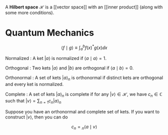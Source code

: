 A **Hilbert space** $\mathscr{H}$ is a [[vector space]] with an [[inner product]] (along with some more conditions).

# Quantum Mechanics

$$
\langle f \mid g \rangle \equiv \int_a^b f(x)^* g(x) \dd{x}
$$


Normalized
: A ket $| a \rangle$ is normalized if $\langle a \mid a \rangle = 1$.

Orthogonal
: Two kets $|a \rangle$ and $|b \rangle$ are orthogonal if $\langle a \mid b \rangle = 0$.

Orthonormal
: A set of kets $| a \rangle_n$ is orthonormal if distinct kets are orthogonal and every ket is normalized. 

Complete
: A set of kets $| a \rangle_n$ is complete if for any $| v \rangle \in \mathscr{H}$, we have $c_n \in \mathbb{C}$ such that $| v \rangle = \sum_{n=1} c_n | a \rangle_n$


Suppose you have an orthonormal and complete set of kets. If you want to construct $| v \rangle$, then you can do

$$
c_n = {}_n\langle a \mid v \rangle
$$